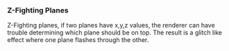 ---
---

### Z-Fighting Planes

Z-Fighting planes, if two planes have x,y,z values, the renderer can have trouble determining which plane should be on top. The result is a glitch like effect where one plane flashes through the other.
